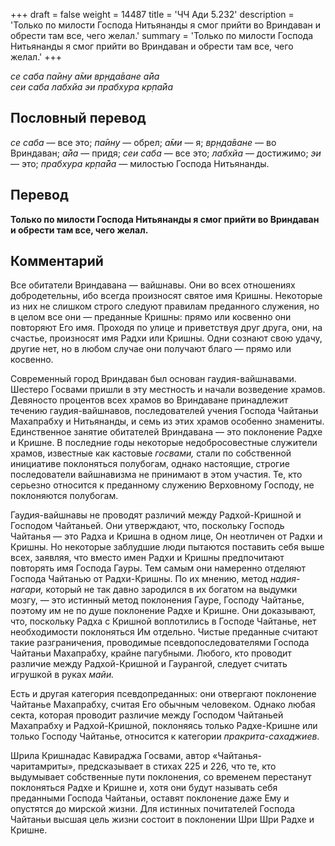+++
draft = false
weight = 14487
title = 'ЧЧ Ади 5.232'
description = 'Только по милости Господа Нитьянанды я смог прийти во Вриндаван и обрести там все, чего желал.'
summary = 'Только по милости Господа Нитьянанды я смог прийти во Вриндаван и обрести там все, чего желал.'
+++

_се саба па̄ину а̄ми вр̣нда̄ване а̄йа  
сеи саба лабхйа эи прабхура кр̣па̄йа_

## Пословный перевод

_се_ _саба_ — все это; _па̄ину_ — обрел; _а̄ми_ — я; _вр̣нда̄ване_ — во Вриндаван; _а̄йа_ — придя; _сеи_ _саба_ — все это; _лабхйа_ — достижимо; _эи_ — это; _прабхура_ _кр̣па̄йа_ — милостью Господа Нитьянанды.

## Перевод

**Только по милости Господа Нитьянанды я смог прийти во Вриндаван и обрести там все, чего желал.**

## Комментарий

Все обитатели Вриндавана — вайшнавы. Они во всех отношениях добродетельны, ибо всегда произносят святое имя Кришны. Некоторые из них не слишком строго следуют правилам преданного служения, но в целом все они — преданные Кришны: прямо или косвенно они повторяют Его имя. Проходя по улице и приветствуя друг друга, они, на счастье, произносят имя Радхи или Кришны. Одни сознают свою удачу, другие нет, но в любом случае они получают благо — прямо или косвенно.

Современный город Вриндаван был основан гаудия-вайшнавами. Шестеро Госвами пришли в эту местность и начали возведение храмов. Девяносто процентов всех храмов во Вриндаване принадлежит течению гаудия-вайшнавов, последователей учения Господа Чайтаньи Махапрабху и Нитьянанды, и семь из этих храмов особенно знамениты. Единственное занятие обитателей Вриндавана — это поклонение Радхе и Кришне. В последние годы некоторые недобросовестные служители храмов, известные как кастовые _госвами,_ стали по собственной инициативе поклоняться полубогам, однако настоящие, строгие последователи вайшнавизма не принимают в этом участия. Те, кто серьезно относится к преданному служению Верховному Господу, не поклоняются полубогам.

Гаудия-вайшнавы не проводят различий между Радхой-Кришной и Господом Чайтаньей. Они утверждают, что, поскольку Господь Чайтанья — это Радха и Кришна в одном лице, Он неотличен от Радхи и Кришны. Но некоторые заблудшие люди пытаются поставить себя выше всех, заявляя, что вместо имен Радхи и Кришны предпочитают повторять имя Господа Гауры. Тем самым они намеренно отделяют Господа Чайтанью от Радхи-Кришны. По их мнению, метод _надия-нагари,_ который не так давно зародился в их богатом на выдумки мозгу, — это истинный метод поклонения Гауре, Господу Чайтанье, поэтому им не по душе поклонение Радхе и Кришне. Они доказывают, что, поскольку Радха с Кришной воплотились в Господе Чайтанье, нет необходимости поклоняться Им отдельно. Чистые преданные считают такие разграничения, проводимые псевдопоследователями Господа Чайтаньи Махапрабху, крайне пагубными. Любого, кто проводит различие между Радхой-Кришной и Гаурангой, следует считать игрушкой в руках _майи._

Есть и другая категория псевдопреданных: они отвергают поклонение Чайтанье Махапрабху, считая Его обычным человеком. Однако любая секта, которая проводит различие между Господом Чайтаньей Махапрабху и Радхой-Кришной, поклоняясь только Радхе-Кришне или только Господу Чайтанье, относится к категории _пракрита-сахаджиев_.

Шрила Кришнадас Кавираджа Госвами, автор «Чайтанья-чаритамриты», предсказывает в стихах 225 и 226, что те, кто выдумывает собственные пути поклонения, со временем перестанут поклоняться Радхе и Кришне и, хотя они будут называть себя преданными Господа Чайтаньи, оставят поклонение даже Ему и опустятся до мирской жизни. Для истинных почитателей Господа Чайтаньи высшая цель жизни состоит в поклонении Шри Шри Радхе и Кришне.
